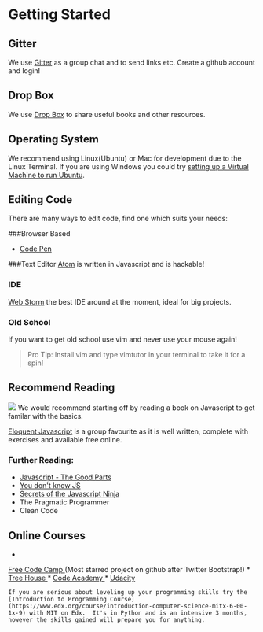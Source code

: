 # Getting Started

## Gitter
We use [Gitter](https://gitter.im/) as a group chat and to send links etc.  Create a github account and login! 

## Drop Box
We use [Drop Box](https://www.dropbox.com/) to share useful books and other resources.

## Operating System
We recommend using Linux(Ubuntu) or Mac for development due to the Linux Terminal.  If you are using Windows you could try [setting up a Virtual Machine to run Ubuntu](http://www.instructables.com/id/Introduction-38/).

## Editing Code 
There are many ways to edit code, find one which suits your needs:  

###Browser Based
* [Code Pen](https://codepen.io/)

###Text Editor
[Atom](https://atom.io/) is written in Javascript and is hackable!

### IDE
[Web Storm](https://www.jetbrains.com/webstorm/) the best IDE around at the moment, ideal for big projects.

### Old School
If you want to get old school use vim and never use your mouse again!

> Pro Tip:  Install vim and type vimtutor in your terminal to take it for a spin!

## Recommend Reading
![](https://zombiecodekill.files.wordpress.com/2014/07/javascript-the-good-parts-the-definitive-guide.jpg)
We would recommend starting off by reading a book on Javascript to get familar with the basics.

[Eloquent Javascript](http://eloquentjavascript.net/) is a group favourite as it is well written, complete with exercises and available free online.

### Further Reading:

* [Javascript - The Good Parts](http://bdcampbell.net/javascript/book/javascript_the_good_parts.pdf)
* [You don't know JS](https://github.com/getify/You-Dont-Know-JS)
* [Secrets of the Javascript Ninja](https://www.manning.com/books/secrets-of-the-javascript-ninja)
* The Pragmatic Programmer
* Clean Code

## Online Courses
* 
[Free Code Camp
](https://www.freecodecamp.com/) (Most starred project on github after Twitter Bootstrap!)
* 
[Tree House
](https://teamtreehouse.com/library/topic:javascript)
* 
[Code Academy
](https://www.codecademy.com/)
* 
[Udacity](https://www.udacity.com/)

```
If you are serious about leveling up your programming skills try the [Introduction to Programming Course](https://www.edx.org/course/introduction-computer-science-mitx-6-00-1x-9) with MIT on Edx.  It's in Python and is an intensive 3 months, however the skills gained will prepare you for anything.
```
